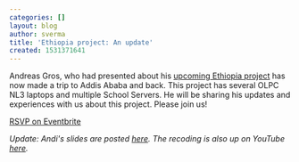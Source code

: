 ```yaml
---
categories: []
layout: blog
author: sverma
title: 'Ethiopia project: An update'
created: 1531371641
---
```

<p>Andreas Gros, who had presented about his <a href="https://www.olpcsf.org/node/262" target="_blank">upcoming Ethiopia project</a> has now made a trip to Addis Ababa and back. This project has several OLPC NL3 laptops and multiple School Servers. He will be sharing his updates and experiences with us about this project. Please join us!</p>
<p><a href="https://www.eventbrite.com/e/olpc-sf-ethiopia-update-tickets-662403266" target="_blank">RSVP on Eventbrite</a></p>
<p><em>Update: Andi&#39;s slides are posted <a href="https://docs.google.com/presentation/d/1tfGIkVo5su5fV_gIZxVp7v4Ynm5FKiubmyWAVhcIKIc/edit?usp=sharing" target="_blank">here</a>. The recoding is also up on YouTube <a href="http://youtu.be/f5DHtPu8X50" target="_blank">here</a>.</em></p>
